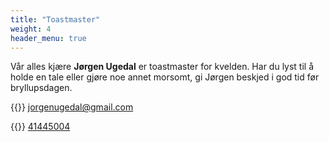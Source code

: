 ```yaml
---
title: "Toastmaster"
weight: 4
header_menu: true
---
```


Vår alles kjære **Jørgen Ugedal** er toastmaster for kvelden. Har du lyst til å holde en tale eller gjøre noe annet morsomt, gi Jørgen beskjed i god tid før bryllupsdagen.

{{<icon class="fa fa-envelope">}}&nbsp;[jorgenugedal@gmail.com](mailto:jorgenugedal@gmail.com)

{{<icon class="fa fa-phone">}}&nbsp;[41445004](tel:+4741445004)
